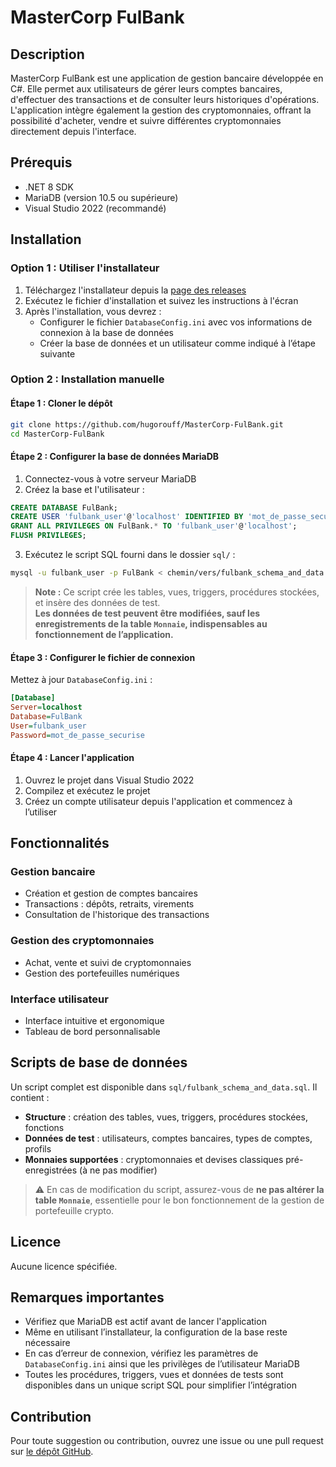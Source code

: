 # MasterCorp FulBank

## Description

MasterCorp FulBank est une application de gestion bancaire développée en C#. Elle permet aux utilisateurs de gérer leurs comptes bancaires, d'effectuer des transactions et de consulter leurs historiques d'opérations. L'application intègre également la gestion des cryptomonnaies, offrant la possibilité d'acheter, vendre et suivre différentes cryptomonnaies directement depuis l'interface.

## Prérequis

- .NET 8 SDK
- MariaDB (version 10.5 ou supérieure)
- Visual Studio 2022 (recommandé)

## Installation

### Option 1 : Utiliser l'installateur

1. Téléchargez l'installateur depuis la [page des releases](https://github.com/hugorouff/MasterCorp-FulBank/releases)
2. Exécutez le fichier d'installation et suivez les instructions à l'écran
3. Après l'installation, vous devrez :
   - Configurer le fichier `DatabaseConfig.ini` avec vos informations de connexion à la base de données
   - Créer la base de données et un utilisateur comme indiqué à l’étape suivante

### Option 2 : Installation manuelle

#### Étape 1 : Cloner le dépôt

```bash
git clone https://github.com/hugorouff/MasterCorp-FulBank.git
cd MasterCorp-FulBank
```

#### Étape 2 : Configurer la base de données MariaDB

1. Connectez-vous à votre serveur MariaDB
2. Créez la base et l'utilisateur :

```sql
CREATE DATABASE FulBank;
CREATE USER 'fulbank_user'@'localhost' IDENTIFIED BY 'mot_de_passe_securise';
GRANT ALL PRIVILEGES ON FulBank.* TO 'fulbank_user'@'localhost';
FLUSH PRIVILEGES;
```

3. Exécutez le script SQL fourni dans le dossier `sql/` :

```bash
mysql -u fulbank_user -p FulBank < chemin/vers/fulbank_schema_and_data.sql
```

> **Note :** Ce script crée les tables, vues, triggers, procédures stockées, et insère des données de test.  
> **Les données de test peuvent être modifiées, sauf les enregistrements de la table `Monnaie`, indispensables au fonctionnement de l’application.**

#### Étape 3 : Configurer le fichier de connexion

Mettez à jour `DatabaseConfig.ini` :

```ini
[Database]
Server=localhost
Database=FulBank
User=fulbank_user
Password=mot_de_passe_securise
```

#### Étape 4 : Lancer l'application

1. Ouvrez le projet dans Visual Studio 2022
2. Compilez et exécutez le projet
3. Créez un compte utilisateur depuis l'application et commencez à l’utiliser

## Fonctionnalités

### Gestion bancaire

- Création et gestion de comptes bancaires
- Transactions : dépôts, retraits, virements
- Consultation de l'historique des transactions

### Gestion des cryptomonnaies

- Achat, vente et suivi de cryptomonnaies
- Gestion des portefeuilles numériques

### Interface utilisateur

- Interface intuitive et ergonomique
- Tableau de bord personnalisable

## Scripts de base de données

Un script complet est disponible dans `sql/fulbank_schema_and_data.sql`. Il contient :

- **Structure** : création des tables, vues, triggers, procédures stockées, fonctions
- **Données de test** : utilisateurs, comptes bancaires, types de comptes, profils
- **Monnaies supportées** : cryptomonnaies et devises classiques pré-enregistrées (à ne pas modifier)

> ⚠️ En cas de modification du script, assurez-vous de **ne pas altérer la table `Monnaie`**, essentielle pour le bon fonctionnement de la gestion de portefeuille crypto.

## Licence

Aucune licence spécifiée.

## Remarques importantes

- Vérifiez que MariaDB est actif avant de lancer l'application
- Même en utilisant l’installateur, la configuration de la base reste nécessaire
- En cas d’erreur de connexion, vérifiez les paramètres de `DatabaseConfig.ini` ainsi que les privilèges de l’utilisateur MariaDB
- Toutes les procédures, triggers, vues et données de tests sont disponibles dans un unique script SQL pour simplifier l’intégration

## Contribution

Pour toute suggestion ou contribution, ouvrez une issue ou une pull request sur [le dépôt GitHub](https://github.com/hugorouff/MasterCorp-FulBank).
